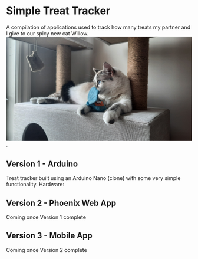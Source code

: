 # Simple Treat Tracker
A compilation of applications used to track how many treats my partner and I give to our spicy new cat Willow.
![Willow](images/willow.jpg).

## Version 1 - Arduino
Treat tracker built using an Arduino Nano (clone) with some very simple functionality.
Hardware:


## Version 2 - Phoenix Web App
Coming once Version 1 complete

## Version 3 - Mobile App
Coming once Version 2 complete
